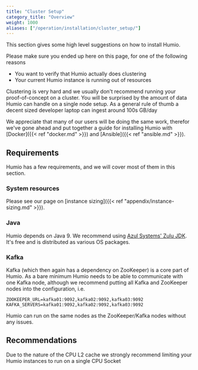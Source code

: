 ```yaml
---
title: "Cluster Setup"
category_title: "Overview"
weight: 1000
aliases: ["/operation/installation/cluster_setup/"]
---
```


This section gives some high level suggestions on how to install Humio.

Please make sure you ended up here on this page, for one of the following reasons

* You want to verify that Humio actually does clustering
* Your current Humio instance is running out of resources

Clustering is very hard and we usually don't recommend running your proof-of-concept on a cluster. You will be surprised
 by the amount of data Humio can handle on a single node setup. As a general rule of thumb a decent sized developer 
 laptop can ingest around 100s GB/day

We appreciate that many of our users will be doing the same work, therefor we've gone ahead and put together a guide for installing Humio with [Docker]({{< ref "docker.md" >}}) and [Ansible]({{< ref "ansible.md" >}}).

## Requirements

Humio has a few requirements, and we will cover most of them in this section.


### System resources

Please see our page on [instance sizing]({{< ref "appendix/instance-sizing.md" >}}).

### Java

Humio depends on Java 9. We recommend using [Azul Systems' Zulu JDK](https://www.azul.com/products/zulu-and-zulu-enterprise/). It's free and is distributed as various OS packages.

### Kafka

Kafka (which then again has a dependency on ZooKeeper) is a core part of Humio. As a bare minimum Humio needs to be able to communicate with one Kafka node, although we recommend putting all Kafka and ZooKeeper nodes into the configuration, i.e.

```
ZOOKEEPER_URL=kafka01:9092,kafka02:9092,kafka03:9092
KAFKA_SERVERS=kafka01:9092,kafka02:9092,kafka03:9092
``` 

Humio can run on the same nodes as the ZooKeeper/Kafka nodes without any issues.

<!-- TODO: @MGR
## Clustering capabilities
 -->

## Recommendations

Due to the nature of the CPU L2 cache we strongly recommend limiting your Humio instances to run on a single CPU Socket

<!-- TODO: Running one Humio per CPU socket -->